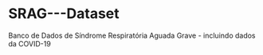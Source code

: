 # SRAG---Dataset
Banco de Dados de Síndrome Respiratória Aguada Grave - incluindo dados da COVID-19
